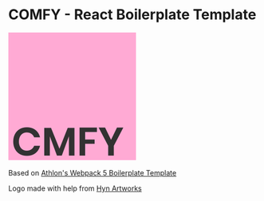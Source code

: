 # COMFY - React Boilerplate Template

![alt text][logo]

Based on [Athlon's Webpack 5 Boilerplate Template](https://github.com/WeAreAthlon/frontend-webpack-boilerplate)

Logo made with help from [Hyn Artworks](https://www.instagram.com/hyandika/?hl=en)

[logo]: ./src/assets/images/cmfy.svg "CMFY Logo"